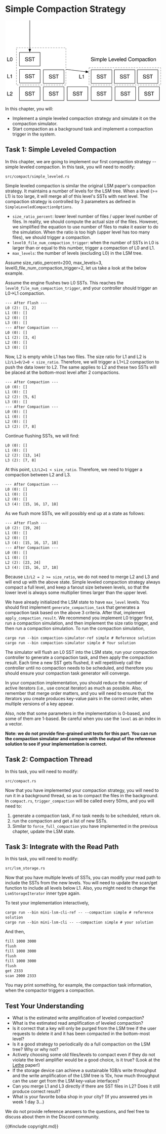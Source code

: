 # Simple Compaction Strategy

![Chapter Overview](./lsm-tutorial/week2-02-simple.svg)

In this chapter, you will:

* Implement a simple leveled compaction strategy and simulate it on the compaction simulator.
* Start compaction as a background task and implement a compaction trigger in the system.

## Task 1: Simple Leveled Compaction

In this chapter, we are going to implement our first compaction strategy -- simple leveled compaction. In this task, you will need to modify:

```
src/compact/simple_leveled.rs
```

Simple leveled compaction is similar the original LSM paper's compaction strategy. It maintains a number of levels for the LSM tree. When a level (>= L1) is too large, it will merge all of this level's SSTs with next level. The compaction strategy is controlled by 3 parameters as defined in `SimpleLeveledCompactionOptions`.

* `size_ratio_percent`: lower level number of files / upper level number of files. In reality, we should compute the actual size of the files. However, we simplified the equation to use number of files to make it easier to do the simulation. When the ratio is too high (upper level has too many files), we should trigger a compaction.
* `level0_file_num_compaction_trigger`: when the number of SSTs in L0 is larger than or equal to this number, trigger a compaction of L0 and L1.
* `max_levels`: the number of levels (excluding L0) in the LSM tree.

Assume size_ratio_percent=200, max_levels=3, level0_file_num_compaction_trigger=2, let us take a look at the below example.

Assume the engine flushes two L0 SSTs. This reaches the `level0_file_num_compaction_trigger`, and your controller should trigger an L0->L1 compaction.

```
--- After Flush ---
L0 (2): [1, 2]
L1 (0): []
L2 (0): []
L3 (0): []
--- After Compaction ---
L0 (0): []
L1 (2): [3, 4]
L2 (0): []
L3 (0): []
```

Now, L2 is empty while L1 has two files. The size ratio for L1 and L2 is `L2/L1=0/2=0 < size_ratio`. Therefore, we will trigger a L1+L2 compaction to push the data lower to L2. The same applies to L2 and these two SSTs will be placed at the bottom-most level after 2 compactions.

```
--- After Compaction ---
L0 (0): []
L1 (0): []
L2 (2): [5, 6]
L3 (0): []
--- After Compaction ---
L0 (0): []
L1 (0): []
L2 (0): []
L3 (2): [7, 8]
```

Continue flushing SSTs, we will find:

```
L0 (0): []
L1 (0): []
L2 (2): [13, 14]
L3 (2): [7, 8]
```

At this point, `L3/L2=1 < size_ratio`. Therefore, we need to trigger a compaction between L2 and L3.

```
--- After Compaction ---
L0 (0): []
L1 (0): []
L2 (0): []
L3 (4): [15, 16, 17, 18]
```

As we flush more SSTs, we will possibly end up at a state as follows:

```
--- After Flush ---
L0 (2): [19, 20]
L1 (0): []
L2 (0): []
L3 (4): [15, 16, 17, 18]
--- After Compaction ---
L0 (0): []
L1 (0): []
L2 (2): [23, 24]
L3 (4): [15, 16, 17, 18]
```

Because `L3/L2 = 2 >= size_ratio`, we do not need to merge L2 and L3 and will end up with the above state. Simple leveled compaction strategy always compact a full level, and keep a fanout size between levels, so that the lower level is always some multiplier times larger than the upper level.

We have already initialized the LSM state to have `max_level` levels. You should first implement `generate_compaction_task` that generates a compaction task based on the above 3 criteria. After that, implement `apply_compaction_result`. We recommend you implement L0 trigger first, run a compaction simulation, and then implement the size ratio trigger, and then run a compaction simulation. To run the compaction simulation,

```shell
cargo run --bin compaction-simulator-ref simple # Reference solution
cargo run --bin compaction-simulator simple # Your solution
```

The simulator will flush an L0 SST into the LSM state, run your compaction controller to generate a compaction task, and then apply the compaction result. Each time a new SST gets flushed, it will repetitively call the controller until no compaction needs to be scheduled, and therefore you should ensure your compaction task generator will converge.

In your compaction implementation, you should reduce the number of active iterators (i.e., use concat iterator) as much as possible. Also, remember that merge order matters, and you will need to ensure that the iterators you create produces key-value pairs in the correct order, when multiple versions of a key appear.

Also, note that some parameters in the implementation is 0-based, and some of them are 1-based. Be careful when you use the `level` as an index in a vector.

**Note: we do not provide fine-grained unit tests for this part. You can run the compaction simulator and compare with the output of the reference solution to see if your implementation is correct.**

## Task 2: Compaction Thread

In this task, you will need to modify:

```
src/compact.rs
```

Now that you have implemented your compaction strategy, you will need to run it in a background thread, so as to compact the files in the background. In `compact.rs`, `trigger_compaction` will be called every 50ms, and you will need to:

1. generate a compaction task, if no task needs to be scheduled, return ok.
2. run the compaction and get a list of new SSTs.
3. Similar to `force_full_compaction` you have implemented in the previous chapter, update the LSM state.

## Task 3: Integrate with the Read Path

In this task, you will need to modify:

```
src/lsm_storage.rs
```

Now that you have multiple levels of SSTs, you can modify your read path to include the SSTs from the new levels. You will need to update the scan/get function to include all levels below L1. Also, you might need to change the `LsmStorageIterator` inner type again.

To test your implementation interactively,

```shell
cargo run --bin mini-lsm-cli-ref -- --compaction simple # reference solution
cargo run --bin mini-lsm-cli -- --compaction simple # your solution
```

And then,

```
fill 1000 3000
flush
fill 1000 3000
flush
fill 1000 3000
flush
get 2333
scan 2000 2333
```

You may print something, for example, the compaction task information, when the compactor triggers a compaction.

## Test Your Understanding

* What is the estimated write amplification of leveled compaction?
* What is the estimated read amplification of leveled compaction?
* Is it correct that a key will only be purged from the LSM tree if the user requests to delete it and it has been compacted in the bottom-most level?
* Is it a good strategy to periodically do a full compaction on the LSM tree? Why or why not?
* Actively choosing some old files/levels to compact even if they do not violate the level amplifier would be a good choice, is it true? (Look at the [Lethe](https://disc-projects.bu.edu/lethe/) paper!)
* If the storage device can achieve a sustainable 1GB/s write throughput and the write amplification of the LSM tree is 10x, how much throughput can the user get from the LSM key-value interfaces?
* Can you merge L1 and L3 directly if there are SST files in L2? Does it still produce correct result?
* What is your favorite boba shop in your city? (If you answered yes in week 1 day 3...)

We do not provide reference answers to the questions, and feel free to discuss about them in the Discord community.

{{#include copyright.md}}
